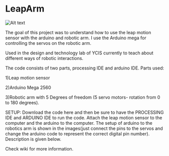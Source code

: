 LeapArm
=======

![Alt text](https://github.com/TarangKhanna/LeapArm/blob/master/Photos/ARM.png "Setup with GUI and arm")

The goal of this project was to understand how to use the leap motion sensor with the arduino and robotic arm. I use the Arduino mega for controlling the servos on the robotic arm. 

Used in the design and technology lab of YCIS currently to teach about different ways of robotic interactions. 

The code consists of two parts, processing IDE and arduino IDE. 
Parts used:

1)Leap motion sensor 

2)Arduino Mega 2560

3)Robotic arm with 5 Degrees of freedom (5 servo motors- rotation from 0 to 180 degrees). 

SETUP:
Download the code here and then be sure to have the PROCESSING IDE and ARDUINO IDE to run the code. Attach the leap motion sensor to the computer and the arduino to the computer. The setup of arduino to the robotics arm is shown in the images(just connect the pins to the servos and change the arduino code to represent the correct digital pin number). Description is given below.

Check wiki for more information.
 






